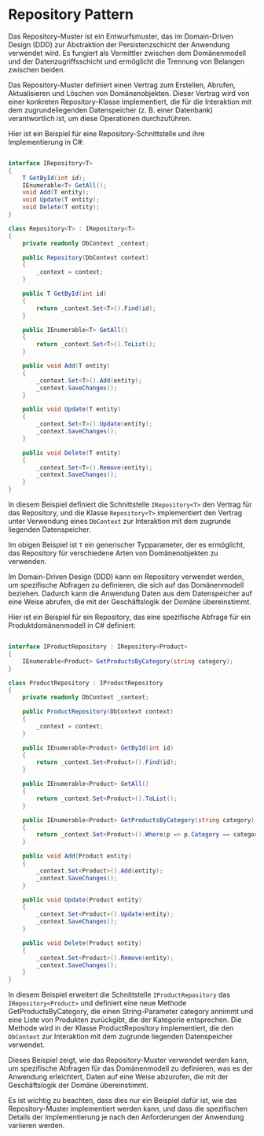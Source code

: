 # Repository Pattern
Das Repository-Muster ist ein Entwurfsmuster, das im Domain-Driven Design (DDD) zur Abstraktion der Persistenzschicht der Anwendung verwendet wird. Es fungiert als Vermittler zwischen dem Domänenmodell und der Datenzugriffsschicht und ermöglicht die Trennung von Belangen zwischen beiden.

Das Repository-Muster definiert einen Vertrag zum Erstellen, Abrufen, Aktualisieren und Löschen von Domänenobjekten. Dieser Vertrag wird von einer konkreten Repository-Klasse implementiert, die für die Interaktion mit dem zugrundeliegenden Datenspeicher (z. B. einer Datenbank) verantwortlich ist, um diese Operationen durchzuführen.

Hier ist ein Beispiel für eine Repository-Schnittstelle und ihre Implementierung in C#:

```csharp

interface IRepository<T>
{
    T GetById(int id);
    IEnumerable<T> GetAll();
    void Add(T entity);
    void Update(T entity);
    void Delete(T entity);
}

class Repository<T> : IRepository<T>
{
    private readonly DbContext _context;

    public Repository(DbContext context)
    {
        _context = context;
    }

    public T GetById(int id)
    {
        return _context.Set<T>().Find(id);
    }

    public IEnumerable<T> GetAll()
    {
        return _context.Set<T>().ToList();
    }

    public void Add(T entity)
    {
        _context.Set<T>().Add(entity);
        _context.SaveChanges();
    }

    public void Update(T entity)
    {
        _context.Set<T>().Update(entity);
        _context.SaveChanges();
    }

    public void Delete(T entity)
    {
        _context.Set<T>().Remove(entity);
        _context.SaveChanges();
    }
}

```

In diesem Beispiel definiert die Schnittstelle ```IRepository<T>``` den Vertrag für das Repository, und die Klasse ```Repository<T>``` implementiert den Vertrag unter Verwendung eines ```DbContext``` zur Interaktion mit dem zugrunde liegenden Datenspeicher.

Im obigen Beispiel ist ```T``` ein generischer Typparameter, der es ermöglicht, das Repository für verschiedene Arten von Domänenobjekten zu verwenden.

Im Domain-Driven Design (DDD) kann ein Repository verwendet werden, um spezifische Abfragen zu definieren, die sich auf das Domänenmodell beziehen. Dadurch kann die Anwendung Daten aus dem Datenspeicher auf eine Weise abrufen, die mit der Geschäftslogik der Domäne übereinstimmt.

Hier ist ein Beispiel für ein Repository, das eine spezifische Abfrage für ein Produktdomänenmodell in C# definiert:

```csharp

interface IProductRepository : IRepository<Product>
{
    IEnumerable<Product> GetProductsByCategory(string category);
}

class ProductRepository : IProductRepository
{
    private readonly DbContext _context;

    public ProductRepository(DbContext context)
    {
        _context = context;
    }

    public IEnumerable<Product> GetById(int id)
    {
        return _context.Set<Product>().Find(id);
    }

    public IEnumerable<Product> GetAll()
    {
        return _context.Set<Product>().ToList();
    }

    public IEnumerable<Product> GetProductsByCategory(string category)
    {
        return _context.Set<Product>().Where(p => p.Category == category).ToList();
    }

    public void Add(Product entity)
    {
        _context.Set<Product>().Add(entity);
        _context.SaveChanges();
    }

    public void Update(Product entity)
    {
        _context.Set<Product>().Update(entity);
        _context.SaveChanges();
    }

    public void Delete(Product entity)
    {
        _context.Set<Product>().Remove(entity);
        _context.SaveChanges();
    }
}

```

In diesem Beispiel erweitert die Schnittstelle ```IProductRepository``` das ```IRepository<Product>``` und definiert eine neue Methode GetProductsByCategory, die einen String-Parameter category annimmt und eine Liste von Produkten zurückgibt, die der Kategorie entsprechen. Die Methode wird in der Klasse ProductRepository implementiert, die den ```DbContext``` zur Interaktion mit dem zugrunde liegenden Datenspeicher verwendet.

Dieses Beispiel zeigt, wie das Repository-Muster verwendet werden kann, um spezifische Abfragen für das Domänenmodell zu definieren, was es der Anwendung erleichtert, Daten auf eine Weise abzurufen, die mit der Geschäftslogik der Domäne übereinstimmt.

Es ist wichtig zu beachten, dass dies nur ein Beispiel dafür ist, wie das Repository-Muster implementiert werden kann, und dass die spezifischen Details der Implementierung je nach den Anforderungen der Anwendung variieren werden.
